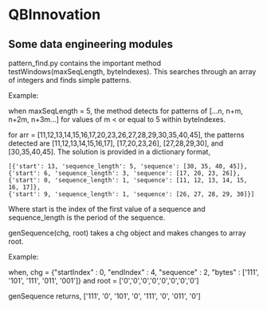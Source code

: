 # QBInnovation

## Some data engineering modules

pattern_find.py contains the important method testWindows(maxSeqLength, byteIndexes). This searches through an array of integers and finds simple patterns.

Example:

when maxSeqLength = 5, the method detects for patterns of [...n, n+m, n+2m, n+3m...] for values of m < or equal to 5 within byteIndexes.

for arr = [11,12,13,14,15,16,17,20,23,26,27,28,29,30,35,40,45], the patterns detected are [11,12,13,14,15,16,17], [17,20,23,26], [27,28,29,30], and [30,35,40,45]. The solution is provided in a dictionary format, 

```
[{'start': 13, 'sequence_length': 5, 'sequence': [30, 35, 40, 45]}, 
{'start': 6, 'sequence_length': 3, 'sequence': [17, 20, 23, 26]}, 
{'start': 0, 'sequence_length': 1, 'sequence': [11, 12, 13, 14, 15, 16, 17]}, 
{'start': 9, 'sequence_length': 1, 'sequence': [26, 27, 28, 29, 30]}]
```
Where start is the index of the first value of a sequence and sequence_length is the period of the sequence.

genSequence(chg, root) takes a chg object and makes changes to array root.

Example:

when,
chg = {"startIndex" : 0, "endIndex" : 4, "sequence" : 2, "bytes" : ['111', '101', '111', '011', '001']} and root = ['0','0','0','0','0','0','0','0']

genSequence returns,
['111', '0', '101', '0', '111', '0', '011', '0']

